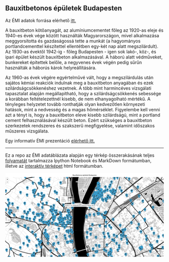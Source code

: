 ## Bauxitbetonos épületek Budapesten

Az ÉMI adatok forrása elérhető [itt.](https://www.emi.hu/EMI/web.nsf/Pub/bauxitbeton_epuletek.html)

A bauxitbeton kötőanyagát, az alumíniumcementet főleg az 1920-as eleje és 1940-es évek vége között használták Magyarországon, mivel alkalmazása meggyorsította és gazdaságossá tette a munkát (a hagyományos portlandcementtel készítettel ellentétben egy-két nap alatt megszilárdult). Az 1930-as évektől 1942-ig - főleg Budapesten - igen sok lakó-, köz-, és ipari épület készült bauxitbeton alkalmazásával. A háború alatt védműveket, bunkereket építettek belőle, a negyvenes évek végén pedig sűrűn használták a háborús károk helyreállítására.

Az 1960-as évek végére egyértelművé vált, hogy a megszilárdulás után sajátos kémiai reakciók indulnak meg a bauxitbeton anyagában és ezek szilárdságcsökkenéshez vezetnek. A több mint harmincéves vizsgálati tapasztalat alapján megállapítható, hogy a szilárdságcsökkenés sebessége a korábban feltételezettnél kisebb, de nem elhanyagolható mértékű. A tényleges helyzetet tovább ronthatják olyan kedvezőtlen környezeti hatások, mint a nedvesség és a magas hőmérséklet. Figyelembe kell venni azt a tényt is, hogy a bauxitbeton eleve kisebb szilárdságú, mint a portland cement felhasználásával készült beton. Ezért szükséges a bauxitbeton szerkezetek rendszeres és szakszerű megfigyelése, valamint időszakos műszeres vizsgálata.

Egy informatív ÉMI prezentáció [elérhető itt.](https://www.emi.hu/webadatbazisok/Publikaciok.nsf/PublicationsPreviewHTMLByDate/42B00B8C4B3206F8C12580FF00551092/$FILE/Bauxitbeton%20a%20hazban%20-%20Mitosz%20es%20valosag%20_%20Horvath_Soma.pdf)

<hr>

Ez a repo az ÉMI adatáblázata alapján egy térkép összerakásának teljes [folyamatát](https://github.com/xngst/bauxitbeton_epuletek_budapesten/blob/main/MarkDown/BauxitBeton%20h%C3%A1zak.md) tartalmazza Ipython Notebook és MarkDown formátumban,
illetve az [interaktív térképet](https://github.com/xngst/bauxitbeton_epuletek_budapesten/tree/main/HTML%20t%C3%A9rk%C3%A9p) html formátumban.

![screenshot](https://github.com/xngst/bauxitbeton_epuletek_budapesten/blob/main/IMG/bauxitbeton_epuletek.png)


